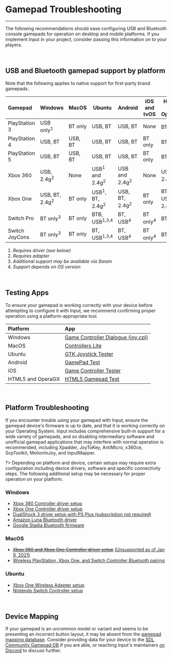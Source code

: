 # Gamepad Troubleshooting

---

The following recommendations should ease configuring USB and Bluetooth console gamepads for operation on desktop and mobile platforms. If you implement Input in your project, consider passing this information on to your players.

&nbsp;

## USB and Bluetooth gamepad support by platform

Note that the following applies to native support for first-party brand gamepads. 

|Gamepad             |Windows                   |MacOS      |Ubuntu                                |Android                   |iOS and tvOS        |HTML5 and OperaGX   |
|:-------------------|--------------------------|-----------|--------------------------------------|--------------------------|--------------------|--------------------|
|PlayStation 3       |USB only<sup>1</sup>      |BT only    |USB, BT                               |USB, BT                   |None                |BT, USB<sup>4</sup> |
|PlayStation 4       |USB, BT                   |USB, BT    |USB, BT                               |USB, BT                   |BT only             |BT, USB<sup>4</sup> |
|PlayStation 5       |USB, BT                   |USB, BT    |USB, BT                               |USB, BT                   |BT only             |BT, USB<sup>4</sup> |
|Xbox 360            |USB, 2.4g<sup>2</sup>     |None       |USB<sup>1</sup> and 2.4g<sup>2</sup>  |USB and 2.4g<sup>2</sup>  |None                |USB, 2.4g<sup>2</sup>|
|Xbox One            |USB, BT, 2.4g<sup>2</sup> |BT only    |USB<sup>1</sup>, BT, 2.4g<sup>2</sup> |USB, BT, 2.4g<sup>2</sup> |BT only             |BT, USB<sup>4</sup>, 2.4g<sup>2</sup>|
|Switch Pro          |BT only<sup>3</sup>       |BT only    |BTB, USB<sup>1,3,4</sup>              |BT, USB<sup>4</sup>       |BT only<sup>4</sup> |BT, USB<sup>4</sup> |
|Switch JoyCons      |BT only<sup>3</sup>       |BT only    |BT, USB<sup>1,3,4</sup>               |BT, USB<sup>4</sup>       |BT only<sup>4</sup> |BT, USB<sup>4</sup> |

1. _Requires driver _(see below)__
2. _Requires adapter_
3. _Additional support may be available via Steam_
4. _Support depends on OS version_

&nbsp;

## Testing Apps

To ensure your gamepad is working correctly with your device before attempting to configure it with Input, we recommend confirming proper operation using a platform-appropriate tool.

| Platform           | App  |
|:-------------------|:-----|
| Windows            | [Game Controller Dialogue (joy.cpl)](https://support.microsoft.com/en-ca/help/831361/how-to-troubleshoot-game-controllers-in-microsoft-games#section-2)|
| MacOS              | [Controllers Lite](https://itunes.apple.com/us/app/controllers-lite/id673660806)|
| Ubuntu             | [GTK Joystick Tester](https://installati.one/install-jstest-gtk-ubuntu-20-04/)|
| Android            | [GamePad Test](https://play.google.com/store/apps/details?id=com.zhangyangjing.gamepadtest)|
| iOS                | [Game Controller Tester](https://itunes.apple.com/us/app/game-controller-tester/id859236726)|
| HTML5 and OperaGX  | [HTML5 Gamepad Test](https://greggman.github.io/html5-gamepad-test/)|

&nbsp;

## Platform Troubleshooting

If you encounter trouble using your gamepad with Input, ensure the gamepad device's firmware is up to date, and that it is working correctly on your Operating System. Input includes comprehensive built-in support for a wide variety of gamepads, and so disabling intermediary software and unofficial gamepad applications that may interfere with normal operation is recommended, including Xpadder, JoyToKey, AntiMicro, x360ce, ScpToolkit, MotioninJoy, and InputMapper. 

?> Depending on platform and device, certain setups may require extra configuration including device drivers, software and specific connectivity steps. The following additional setup may be necessary for proper operation on your platform.

### Windows
- [Xbox 360 Controller driver setup](https://support.xbox.com/help/xbox-360/xbox-on-windows/accessories/xbox-controller-for-windows-setup)
- [Xbox One Controller driver setup](https://support.xbox.com/help/hardware-network/controller/connect-xbox-wireless-controller-to-pc)
- [DualShock 3 driver setup with PS Plus (subscription not required)](https://www.playstation.com/en-ca/support/subscriptions/ps-plus-pc/)
- [Amazon Luna Bluetooth driver](https://www.amazon.com/gp/help/customer/display.html?nodeId=GZCT4CTFHXLHEB9T)
- [Google Stadia Bluetooth firmware](https://stadia.google.com/controller/)

### MacOS
- ~~[Xbox 360 and Xbox One Controller driver setup](https://github.com/360Controller/360Controller/releases)~~ [(Unsupported as of Jan 9, 2021)](https://github.com/360Controller/360Controller/issues/1139)
- [Wireless PlayStation, Xbox One, and Switch Controller Bluetooth pairing](https://support.apple.com/en-us/HT210414#mac)

### Ubuntu
- [Xbox One Wireless Adapter setup](https://medusalix.github.io/xow/)
- [Nintendo Switch Controller setup](https://github.com/nicman23/dkms-hid-nintendo)

&nbsp;

## Device Mapping

If your gamepad is an uncommon model or variant and seems to be presenting an incorrect button layout, it may be absent from the [gamepad mapping database](Controller-Mapping). Consider providing data for your device to the [SDL Community Gamepad DB](https://github.com/gabomdq/SDL_GameControllerDB) if you are able, or reaching Input's maintainers [on Discord](https://discord.gg/8krYCqr) to discuss further.
